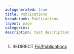 ```yaml
---
autogenerated: true
title: Publications
breadcrumb: Publications
layout: page
categories: 
description: test description
---
```


1.  REDIRECT [Fiji/Publications](Fiji/Publications "wikilink")
